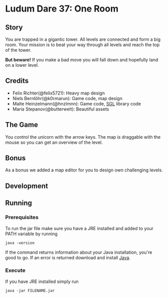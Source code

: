 # Ludum Dare 37: One Room

## Story

You are trapped in a gigantic tower.
All levels are connected and form a big room.
Your mission is to beat your way through all levels and reach the top of the tower.

**But beware!** If you make a bad move you will fall down and hopefully land on a lower level.

## Credits

* Felix Richter(@felix5721): Heavy map design
* Niels Bernlöhr(@k0rmarun): Game code, map design
* Malte Heinzelmann(@hnzlmnn): Game code, [SGL](https://github.com/CaffeineProcessorsUnited/superior-game-library) library code
* Maria Stepanov(@butterwelt): Beautiful assets

## The Game

You control the unicorn with the arrow keys. The map is draggable with the mouse so you can get an overview of the level.

## Bonus

As a bonus we added a map editor for you to design own challenging levels.

## Development

## Running

### Prerequisites
To run the jar file make sure you have a JRE installed and added to your PATH variable by running
```
java -version
```
If the command returns information about your Java installation, you're good to go. If an error is returned download and install [Java](https://www.java.com/de/download/).

### Execute
If you have JRE installed simply run
```
java -jar FILENAME.jar
```
